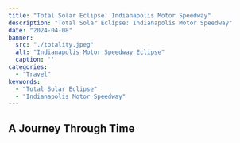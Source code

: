 ```yaml
---
title: "Total Solar Eclipse: Indianapolis Motor Speedway"
description: "Total Solar Eclipse: Indianapolis Motor Speedway"
date: "2024-04-08"
banner:
  src: "./totality.jpeg"
  alt: "Indianapolis Motor Speedway Eclipse"
  caption: ''
categories:
  - "Travel"
keywords:
  - "Total Solar Eclipse"
  - "Indianapolis Motor Speedway"
---
```


## A Journey Through Time